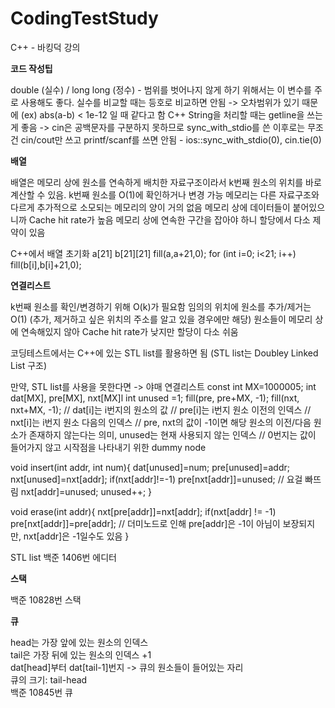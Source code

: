 # CodingTestStudy

C++ - 바킹덕 강의

<b>코드 작성팁</b>

double (실수) / long long (정수) - 범위를 벗어나지 않게 하기 위해서는 이 변수를 주로 사용해도 좋다.
실수를 비교할 때는 등호로 비교하면 안됨 -> 오차범위가 있기 때문에 (ex) abs(a-b) < 1e-12 일 때 같다고 함
C++ String을 처리할 때는 getline을 쓰는 게 좋음 -> cin은 공백문자를 구분하지 못하므로
sync_with_stdio를 쓴 이후로는 무조건 cin/cout만 쓰고 printf/scanf를 쓰면 안됨 - ios::sync_with_stdio(0), cin.tie(0)

<b>배열</b>

배열은 메모리 상에 원소를 연속하게 배치한 자료구조이라서 k번째 원소의 위치를 바로 계산할 수 있음. k번째 원소를 O(1)에 확인하거나 변경 가능
메모리는 다른 자료구조와 다르게 추가적으로 소모되는 메모리의 양이 거의 없음
메모리 상에 데이터들이 붙어있으니까 Cache hit rate가 높음
메모리 상에 연속한 구간을 잡아야 하니 할당에서 다소 제약이 있음

C++에서 배열 초기화
a[21] b[21][21]
fill(a,a+21,0);
for (int i=0; i<21; i++)
  fill(b[i],b[i]+21,0);
  
 <b>연결리스트</b>
 
 k번째 원소를 확인/변경하기 위해 O(k)가 필요함
 임의의 위치에 원소를 추가/제거는 O(1) (추가, 제거하고 싶은 위치의 주소를 알고 있을 경우에만 해당)
 원소들이 메모리 상에 연속해있지 않아 Cache hit rate가 낮지만 할당이 다소 쉬움
 
 코딩테스트에서는 C++에 있는 STL list를 활용하면 됨 (STL list는 Doubley Linked List 구조)
 
 만약, STL list를 사용을 못한다면 -> 야매 연결리스트
 const int MX=1000005;
 int dat[MX], pre[MX], nxt[MX]l
 int unused =1;
 fill(pre, pre+MX, -1);
 fill(nxt, nxt+MX, -1);
 // dat[i]는 i번지의 원소의 값
 // pre[i]는 i번지 원소 이전의 인덱스
 // nxt[i]는 i번지 원소 다음의 인덱스
 // pre, nxt의 값이 -1이면 해당 원소의 이전/다음 원소가 존재하지 않는다는 의미, unused는 현재 사용되지 않는 인덱스
 // 0번지는 값이 들어가지 않고 시작점을 나타내기 위한 dummy node
 
 void insert(int addr, int num){
    dat[unused]=num;
    pre[unused]=addr;
    nxt[unused]=nxt[addr];
    if(nxt[addr]!=-1) pre[nxt[addr]]=unused; // 요걸 빠뜨림
    nxt[addr]=unused;
    unused++;
 }
 
 void erase(int addr){
    nxt[pre[addr]]=nxt[addr];
    if(nxt[addr] != -1) pre[nxt[addr]]=pre[addr]; // 더미노드로 인해 pre[addr]은 -1이 아님이 보장되지만, nxt[addr]은 -1일수도 있음
 }
 
STL list
백준 1406번 에디터

<b>스택</b>

백준 10828번 스택

<b>큐</b>

head는 가장 앞에 있는 원소의 인덱스 <br>
tail은 가장 뒤에 있는 원소의 인덱스 +1 <br>
dat[head]부터 dat[tail-1]번지 -> 큐의 원소들이 들어있는 자리 <br>
큐의 크기: tail-head <br>
백준 10845번 큐
